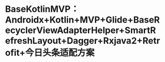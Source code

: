 # BaseKotlinMVP：Androidx+Kotlin+MVP+Glide+BaseRecyclerViewAdapterHelper+SmartRefreshLayout+Dagger+Rxjava2+Retrofit+今日头条适配方案
